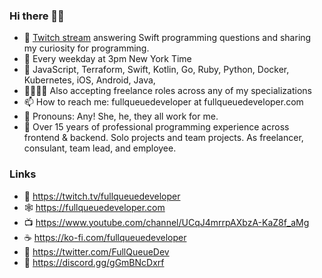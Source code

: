 ### Hi there 👋🏽

- 🔭 [Twitch stream](https://twitch.tv/fullqueuedeveloper) answering Swift programming questions and sharing my curiosity for programming. 
- 📆 Every weekday at 3pm New York Time
- 🎯 JavaScript, Terraform, Swift, Kotlin, Go, Ruby, Python, Docker, Kubernetes, iOS, Android, Java, 
- 🫱🏾‍🫲🏽 Also accepting freelance roles across any of my specializations
- 📫 How to reach me: fullqueuedeveloper at fullqueuedeveloper.com
- 💜 Pronouns: Any! She, he, they all work for me.
- 🔬 Over 15 years of professional programming experience across frontend & backend. Solo projects and team projects. As freelancer, consulant, team lead, and employee. 

### Links
- 🔭 https://twitch.tv/fullqueuedeveloper
- 🕸 https://fullqueuedeveloper.com
- 📺 https://www.youtube.com/channel/UCqJ4mrrpAXbzA-KaZ8f_aMg
- ☕️ https://ko-fi.com/fullqueuedeveloper
- 🦉 https://twitter.com/FullQueueDev
- 💬 https://discord.gg/gGmBNcDxrf

